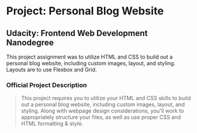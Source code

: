 <h1>Project: Personal Blog Website</h1>
<h2>Udacity: Frontend Web Development Nanodegree</h2>
This project assignment was to utilize HTML and CSS to build out a personal blog website, including custom images, layout, and styling. Layouts are to use Flexbox and Grid.
<h3>Official Project Description</h3>
<blockquote>This project requires you to utilize your HTML and CSS skills to build out a personal blog website, including custom images, layout, and styling. Along with webpage design considerations, you'll work to appropriately structure your files, as well as use proper CSS and HTML formatting & style.</blockquote>
